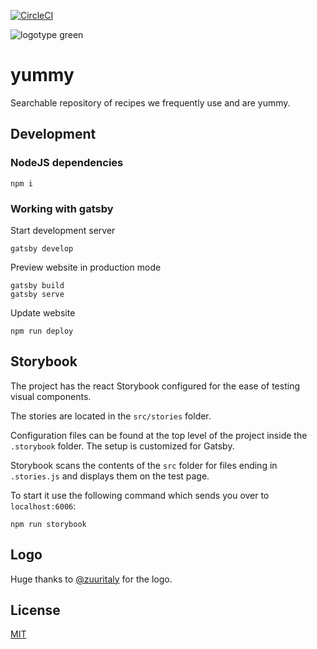 [![CircleCI](https://circleci.com/gh/ertrzyiks/yummy.svg?style=svg)](https://circleci.com/gh/ertrzyiks/yummy)

![logotype green](https://user-images.githubusercontent.com/40405175/42126266-4acf4cc4-7c7d-11e8-9c13-8880608247f8.png)

# yummy
Searchable repository of recipes we frequently use and are yummy.

## Development

### NodeJS dependencies

```
npm i
```

### Working with gatsby

Start development server
```
gatsby develop
```


Preview website in production mode

```
gatsby build
gatsby serve
```
Update website

```
npm run deploy
```

## Storybook

The project has the react Storybook configured for the ease of testing visual components.

The stories are located in the `src/stories` folder.

Configuration files can be found at the top level of the project inside the `.storybook` folder. The setup is customized for Gatsby.

Storybook scans the contents of the `src` folder for files ending in `.stories.js` and displays them on the test page.

To start it use the following command which sends you over to `localhost:6006`:
```
npm run storybook
```

## Logo

Huge thanks to [@zuuritaly](https://github.com/zuuritaly) for the logo.

## License

[MIT](./LICENSE)
